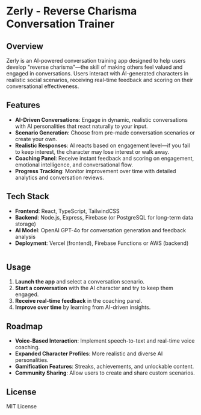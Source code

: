 # Zerly - Reverse Charisma Conversation Trainer

## Overview

Zerly is an AI-powered conversation training app designed to help users develop "reverse charisma"—the skill of making others feel valued and engaged in conversations. Users interact with AI-generated characters in realistic social scenarios, receiving real-time feedback and scoring on their conversational effectiveness.

## Features

- **AI-Driven Conversations**: Engage in dynamic, realistic conversations with AI personalities that react naturally to your input.
- **Scenario Generation**: Choose from pre-made conversation scenarios or create your own.
- **Realistic Responses**: AI reacts based on engagement level—if you fail to keep interest, the character may lose interest or walk away.
- **Coaching Panel**: Receive instant feedback and scoring on engagement, emotional intelligence, and conversational flow.
- **Progress Tracking**: Monitor improvement over time with detailed analytics and conversation reviews.

## Tech Stack

- **Frontend**: React, TypeScript, TailwindCSS
- **Backend**: Node.js, Express, Firebase (or PostgreSQL for long-term data storage)
- **AI Model**: OpenAI GPT-4o for conversation generation and feedback analysis
- **Deployment**: Vercel (frontend), Firebase Functions or AWS (backend)
  ```

  ```

## Usage

1. **Launch the app** and select a conversation scenario.
2. **Start a conversation** with the AI character and try to keep them engaged.
3. **Receive real-time feedback** in the coaching panel.
4. **Improve over time** by learning from AI-driven insights.

## Roadmap

- **Voice-Based Interaction**: Implement speech-to-text and real-time voice coaching.
- **Expanded Character Profiles**: More realistic and diverse AI personalities.
- **Gamification Features**: Streaks, achievements, and unlockable content.
- **Community Sharing**: Allow users to create and share custom scenarios.

## License

MIT License
